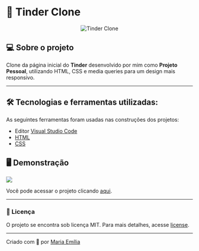 # 📱 Tinder Clone

<p align="center">
	<img src="https://www.tremplin-numerique.org/wp-content/uploads/2021/06/Comment-bloquer-les-gens-sur-Tinder.png" alt="Tinder Clone" title="Tinder Clone">
</p>


## 💻 Sobre o projeto

Clone da página inicial do **Tinder** desenvolvido por mim como **Projeto Pessoal**, utilizando HTML, CSS e media queries para um design mais responsivo.

---

## 🛠 Tecnologias e ferramentas utilizadas:

As seguintes ferramentas foram usadas nas construções dos projetos:

- Editor [Visual Studio Code](https://code.visualstudio.com/)
- [HTML](https://developer.mozilla.org/pt-BR/docs/Web/HTML)
- [CSS](https://developer.mozilla.org/pt-BR/docs/Web/CSS)

## 🖥️ Demonstração

![](https://i.imgur.com/jDRd0OB.png)   

Você pode acessar o projeto clicando [aqui](clone-tinder-pj.vercel.app/).

---

### 📝 Licença

O projeto se encontra sob licença MIT. Para mais detalhes, acesse [license](LICENSE).

---

Criado com 💙 por [Maria Emília](https://github.com/lellismaria)
